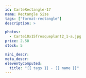 ```yaml
---
id: CarteRectangle-17
name: Rectangle Size
tags: ["format-rectangle"]
description: >

photos:
  - Carte10x15fresqueplant2_1-a.jpg
price: 2.50
stock: 5

mini_descr:
meta_descr:
eleventyComputed:
  title: "{{ tags }} - {{ name }}"
---
```

